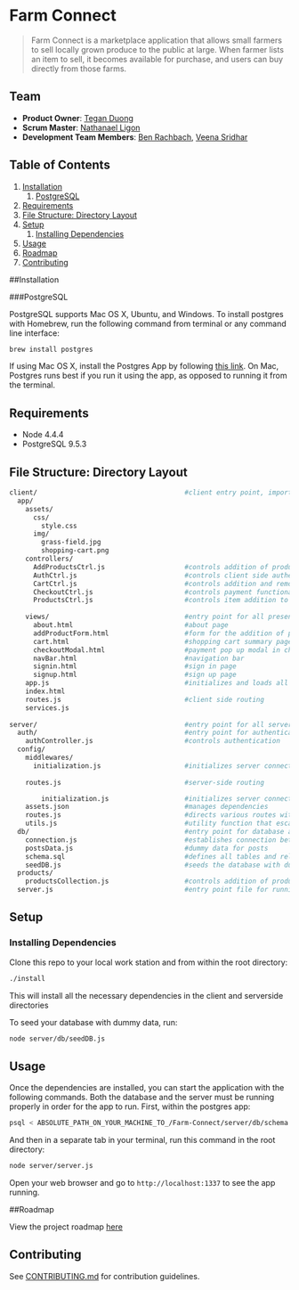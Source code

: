 # Farm Connect

> Farm Connect is a marketplace application that allows small farmers to sell locally grown produce to the public at large. When  farmer lists an item to sell, it becomes available for purchase, and users can buy directly from those farms.

## Team

  - __Product Owner__: [Tegan Duong](https://github.com/teganduong)
  - __Scrum Master__: [Nathanael Ligon](https://github.com/nligon)
  - __Development Team Members__: [Ben Rachbach](https://github.com/brachbach), [Veena Sridhar](https://github.com/veena-sridhar)

## Table of Contents

1. [Installation](#Installation)
    1. [PostgreSQL](#PostgreSQL)
2. [Requirements](#Requirements)
3. [File Structure: Directory Layout](#File-Structure-Directory-Layout)
4. [Setup](#Setup)
    1. [Installing Dependencies](#Installing-Dependencies)
5. [Usage](#Usage)
6. [Roadmap](#Roadmap)
7. [Contributing](#contributing)

##Installation

###PostgreSQL

PostgreSQL supports Mac OS X, Ubuntu, and Windows. To install postgres with Homebrew, run the following command from terminal or any command line interface:

```sh
brew install postgres
```
If using Mac OS X, install the Postgres App by following [this link](http://postgresapp.com/). On Mac, Postgres runs best if you run it using the app, as opposed to running it from the terminal.

## Requirements

- Node 4.4.4
- PostgreSQL 9.5.3

## File Structure: Directory Layout

```sh
client/                                     #client entry point, imports all client code
  app/                                      
    assets/
      css/
        style.css
      img/
        grass-field.jpg
        shopping-cart.png
    controllers/                            
      AddProductsCtrl.js                    #controls addition of products to the marketplace
      AuthCtrl.js                           #controls client side authentication
      CartCtrl.js                           #controls addition and removal for items in shopping cart
      CheckoutCtrl.js                       #controls payment functionality
      ProductsCtrl.js                       #controls item addition to cart
    
    views/                                  #entry point for all presentational components
      about.html                            #about page
      addProductForm.html                   #form for the addition of products to the marketplace
      cart.html                             #shopping cart summary page
      checkoutModal.html                    #payment pop up modal in checkout of cart summary page 
      navBar.html                           #navigation bar
      signin.html                           #sign in page
      signup.html                           #sign up page
    app.js                                  #initializes and loads all angular modules on clientside
    index.html                              
    routes.js                               #client side routing
    services.js                             
                         
server/                                     #entry point for all server code
  auth/                                     #entry point for authentication control
    authController.js                       #controls authentication
  config/
    middlewares/                            
      initialization.js                     #initializes server connection with client
    
    routes.js                               #server-side routing

        initialization.js                   #initializes server connection with client
    assets.json                             #manages dependencies
    routes.js                               #directs various routes within the back end
    utils.js                                #utility function that escapes unwanted characters
  db/                                       #entry point for database and connection
    connection.js                           #establishes connection between server and database
    postsData.js                            #dummy data for posts
    schema.sql                              #defines all tables and relations within the database
    seedDB.js                               #seeds the database with dummy data
  products/
    productsCollection.js                   #controls addition of products to the database
  server.js                                 #entry point file for running the server
```

## Setup

### Installing Dependencies

Clone this repo to your local work station and from within the root directory:

```sh
./install
```
This will install all the necessary dependencies in the client and serverside directories

To seed your database with dummy data, run:
```sh
node server/db/seedDB.js
```


## Usage

Once the dependencies are installed, you can start the application with the following commands. Both the database and the server must be running properly in order for the app to run. First, within the postgres app:

```sh
psql < ABSOLUTE_PATH_ON_YOUR_MACHINE_TO_/Farm-Connect/server/db/schema.sql;
```

And then in a separate tab in your terminal, run this command in the root directory:

```sh
node server/server.js
```

Open your web browser and go to `http://localhost:1337` to see the app running.


##Roadmap

View the project roadmap [here](https://github.com/electric-crouton/Farm-Connect/issues)

## Contributing

See [CONTRIBUTING.md](CONTRIBUTING.md) for contribution guidelines.
